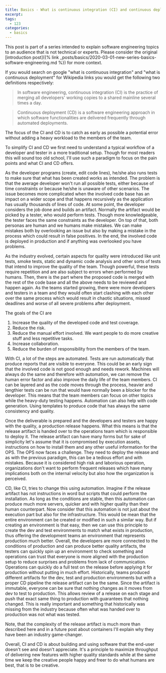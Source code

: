 ```yaml
---
title: Basics - What is continuous integration (CI) and continuous deployment (CD)
excerpt: 
tags: 
  - 123
categories: 
  - basics
---
```


This post is part of a series intended to explain software engineering topics to an audience that is not technical or experts. Please consider the original [introduction post]({% link _posts/basics/2020-03-01-new-series-basics-software-engineering.md %}) for more context.

If you would search on google "what is continuous integration" and "what is continuous deployment" for Wikipedia links you would get the following two definitions respectively:

> In software engineering, continuous integration (CI) is the practice of merging all developers' working copies to a shared mainline several times a day. 

> Continuous deployment (CD) is a software engineering approach in which software functionalities are delivered frequently through automated deployments.

The focus of the CI and CD is to catch as early as possible a potential error without adding a heavy workload to the members of the team.

To simplify CI and CD we first need to understand a typical workflow of a developer and tester in a more traditional setup. Though for most readers this will sound too old school, I'll use such a paradigm to focus on the pain points and what CI and CD offers. 

As the developer programs (create, edit code lines), he/she also runs tests to make sure that what has been created works as intended. The problem is that the average developer won't run all possible tests, either because of time constraints or because he/she is unaware of other scenarios. The issue becomes more complicated when the involved code base has an impact on a wider scope and that happens recursively as the application has usually thousands of lines of code. At some point, the developer considers the job done and builds an artifact. Normally the artifact would be picked by a tester, who would perform tests. Though more knowledgeable, the tester faces the same constraints as the developer. On top of that, both personas are human and we humans make mistakes. We can make mistakes both by overlooking an issue but also by making a mistake in the process which could result in false positives. In the end, the involved code is deployed in production and if anything was overlooked you have problems. 

As the industry evolved, certain aspects for quality were introduced like unit tests, smoke tests, static and dynamic code analysis and other sorts of tests that intend to improve the quality of the team. Though powerful, these tests require repetition and are also subject to errors when performed by humans. Then, there is the part where the proposed code is merged with the rest of the code base and all the above needs to be reviewed and happen again. As the teams started growing, there were more developers and testers in a team and they would often start clashing with each other over the same process which would result in chaotic situations, missed deadlines and worse of all severe problems after deployment.

The goals of the CI are

1. Increase the quality of the developed code and test coverage.
1. Reduce the risk.
1. Reduce the manual effort involved. We want people to do more creative stuff and less repetitive tasks.
1. Increase collaboration.
1. Reduce the burden of responsibility from the members of the team. 

With CI, a lot of the steps are automated. Tests are run automatically that produce reports that are visible to everyone. This could be an early sign that the involved code is not good enough and needs rework. Machines will always do the same and therefore with automation, we can remove the human error factor and also improve the daily life of the team members. CI can be layered and as the code moves through the process, heavier and lengthier tests can be run that would have normally been a blocker for the developer. This means that the team members can focus on other topics while the heavy-duty testing happens. Automation can also help with code generation. Using templates to produce code that has always the same consistency and quality. 

Once the deliverable is prepared and the developers and testers are happy with the quality, a production release happens. What this means is that the release artifact is handed over to the operations team which is responsible to deploy it. The release artifact can have many forms but for sake of simplicity let's assume that it is compromised by execution assets, instructions on how to install them and any other useful information for the OPS. The OPS now faces a challenge. They need to deploy the release and as with the previous paradigm, this can be a tedious effort and with mistakes. Because it is considered high risk and laborious operation, organizations don't want to perform frequent releases which have many implications both on the internal velocity but also how the organization is perceived.

CD, like CI, tries to change this using automation. Imagine if the release artifact has not instructions in word but scripts that could perform the installation. As long as the conditions are stable, then this automation can produce much more servers, quicker and with higher quality than their human counterpart. Now consider that this automation is not just about the execution part but also for the infrastructure. This would be mean that the entire environment can be created or modified in such a similar way. But if creating an environment is that easy, then we can use this principle to create the dev and test environments to match what exists in production, thus offering the development teams an environment that represents production much better. Overall, the developers are more connected to the conditions of production and can produce better quality artifacts, the testers can quickly spin up an environment to check something and operations can trust that everyone is more aligned with the production setup to reduce surprises and problems from lack of communication. Operations can quickly do a full test on the release before applying it for production without putting in much effort. Historically, teams produced different artifacts for the dev, test and production environments but with a proper CD pipeline the release artifact can be the same. Since the artifact is immutable, everyone can be sure that nothing changes as it moves from dev to test to production. This allows review of a release on each stage and push that exact same thing to production with guarantees that nothing changed. This is really important and something that historically was missing from the industry because often what was handed over to production was not what was tested.

Note, that the complexity of the release artifact is much more than described here and in a future post about containers I'll explain why they have been an industry game-changer.

Overall, CI and CD is about building and using software that the end-user doesn't see and doesn't appreciate. It's a principle to maximize throughput of delivering new features with higher quality standards while at the same time we keep the creative people happy and freer to do what humans are best, that is to be creative.
